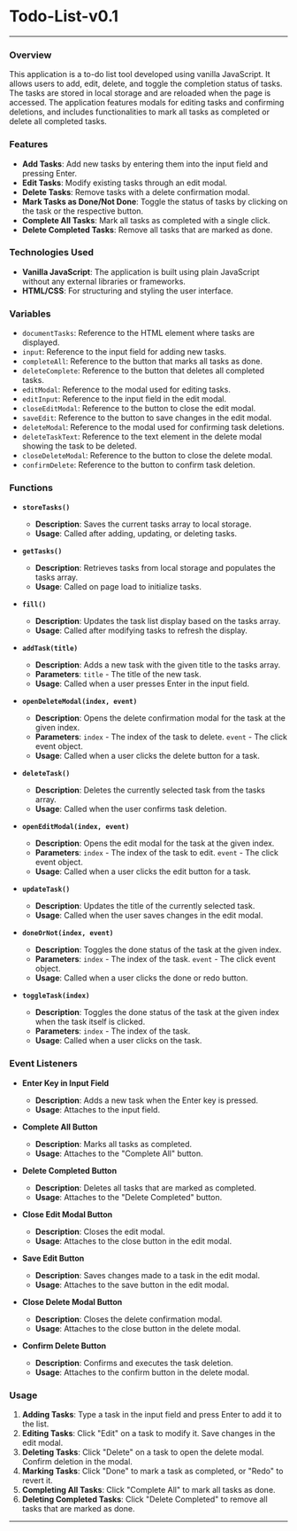 # Todo-List-v0.1

---

### Overview
This application is a to-do list tool developed using vanilla JavaScript. It allows users to add, edit, delete, and toggle the completion status of tasks. The tasks are stored in local storage and are reloaded when the page is accessed. The application features modals for editing tasks and confirming deletions, and includes functionalities to mark all tasks as completed or delete all completed tasks.

### Features
- **Add Tasks**: Add new tasks by entering them into the input field and pressing Enter.
- **Edit Tasks**: Modify existing tasks through an edit modal.
- **Delete Tasks**: Remove tasks with a delete confirmation modal.
- **Mark Tasks as Done/Not Done**: Toggle the status of tasks by clicking on the task or the respective button.
- **Complete All Tasks**: Mark all tasks as completed with a single click.
- **Delete Completed Tasks**: Remove all tasks that are marked as done.

### Technologies Used
- **Vanilla JavaScript**: The application is built using plain JavaScript without any external libraries or frameworks.
- **HTML/CSS**: For structuring and styling the user interface.

### Variables

- `documentTasks`: Reference to the HTML element where tasks are displayed.
- `input`: Reference to the input field for adding new tasks.
- `completeAll`: Reference to the button that marks all tasks as done.
- `deleteComplete`: Reference to the button that deletes all completed tasks.
- `editModal`: Reference to the modal used for editing tasks.
- `editInput`: Reference to the input field in the edit modal.
- `closeEditModal`: Reference to the button to close the edit modal.
- `saveEdit`: Reference to the button to save changes in the edit modal.
- `deleteModal`: Reference to the modal used for confirming task deletions.
- `deleteTaskText`: Reference to the text element in the delete modal showing the task to be deleted.
- `closeDeleteModal`: Reference to the button to close the delete modal.
- `confirmDelete`: Reference to the button to confirm task deletion.

### Functions

- **`storeTasks()`**
  - **Description**: Saves the current tasks array to local storage.
  - **Usage**: Called after adding, updating, or deleting tasks.

- **`getTasks()`**
  - **Description**: Retrieves tasks from local storage and populates the tasks array.
  - **Usage**: Called on page load to initialize tasks.

- **`fill()`**
  - **Description**: Updates the task list display based on the tasks array.
  - **Usage**: Called after modifying tasks to refresh the display.

- **`addTask(title)`**
  - **Description**: Adds a new task with the given title to the tasks array.
  - **Parameters**: `title` - The title of the new task.
  - **Usage**: Called when a user presses Enter in the input field.

- **`openDeleteModal(index, event)`**
  - **Description**: Opens the delete confirmation modal for the task at the given index.
  - **Parameters**: `index` - The index of the task to delete. `event` - The click event object.
  - **Usage**: Called when a user clicks the delete button for a task.

- **`deleteTask()`**
  - **Description**: Deletes the currently selected task from the tasks array.
  - **Usage**: Called when the user confirms task deletion.

- **`openEditModal(index, event)`**
  - **Description**: Opens the edit modal for the task at the given index.
  - **Parameters**: `index` - The index of the task to edit. `event` - The click event object.
  - **Usage**: Called when a user clicks the edit button for a task.

- **`updateTask()`**
  - **Description**: Updates the title of the currently selected task.
  - **Usage**: Called when the user saves changes in the edit modal.

- **`doneOrNot(index, event)`**
  - **Description**: Toggles the done status of the task at the given index.
  - **Parameters**: `index` - The index of the task. `event` - The click event object.
  - **Usage**: Called when a user clicks the done or redo button.

- **`toggleTask(index)`**
  - **Description**: Toggles the done status of the task at the given index when the task itself is clicked.
  - **Parameters**: `index` - The index of the task.
  - **Usage**: Called when a user clicks on the task.

### Event Listeners

- **Enter Key in Input Field**
  - **Description**: Adds a new task when the Enter key is pressed.
  - **Usage**: Attaches to the input field.

- **Complete All Button**
  - **Description**: Marks all tasks as completed.
  - **Usage**: Attaches to the "Complete All" button.

- **Delete Completed Button**
  - **Description**: Deletes all tasks that are marked as completed.
  - **Usage**: Attaches to the "Delete Completed" button.

- **Close Edit Modal Button**
  - **Description**: Closes the edit modal.
  - **Usage**: Attaches to the close button in the edit modal.

- **Save Edit Button**
  - **Description**: Saves changes made to a task in the edit modal.
  - **Usage**: Attaches to the save button in the edit modal.

- **Close Delete Modal Button**
  - **Description**: Closes the delete confirmation modal.
  - **Usage**: Attaches to the close button in the delete modal.

- **Confirm Delete Button**
  - **Description**: Confirms and executes the task deletion.
  - **Usage**: Attaches to the confirm button in the delete modal.

### Usage

1. **Adding Tasks**: Type a task in the input field and press Enter to add it to the list.
2. **Editing Tasks**: Click "Edit" on a task to modify it. Save changes in the edit modal.
3. **Deleting Tasks**: Click "Delete" on a task to open the delete modal. Confirm deletion in the modal.
4. **Marking Tasks**: Click "Done" to mark a task as completed, or "Redo" to revert it.
5. **Completing All Tasks**: Click "Complete All" to mark all tasks as done.
6. **Deleting Completed Tasks**: Click "Delete Completed" to remove all tasks that are marked as done.

---
